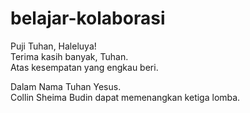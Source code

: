 # belajar-kolaborasi

Puji Tuhan, Haleluya!<br>
Terima kasih banyak, Tuhan.<br>
Atas kesempatan yang engkau beri.<br>

Dalam Nama Tuhan Yesus.<br>
Collin Sheima Budin dapat memenangkan ketiga lomba.
